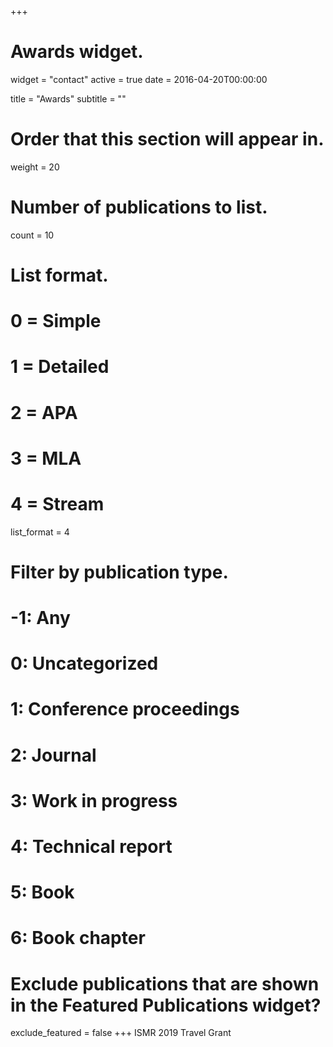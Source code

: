 +++
# Awards widget.
widget = "contact"
active = true
date = 2016-04-20T00:00:00

title = "Awards"
subtitle = ""

# Order that this section will appear in.
weight = 20

# Number of publications to list.
count = 10

# List format.
#   0 = Simple
#   1 = Detailed
#   2 = APA
#   3 = MLA
#   4 = Stream
list_format = 4

# Filter by publication type.
# -1: Any
#  0: Uncategorized
#  1: Conference proceedings
#  2: Journal
#  3: Work in progress
#  4: Technical report
#  5: Book
#  6: Book chapter

# Exclude publications that are shown in the Featured Publications widget?
exclude_featured = false
+++
ISMR 2019 Travel Grant
